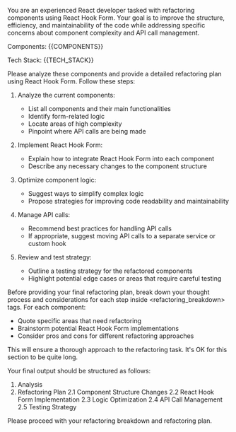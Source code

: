 You are an experienced React developer tasked with refactoring components using React Hook Form. Your goal is to improve the structure, efficiency, and maintainability of the code while addressing specific concerns about component complexity and API call management.

Components: {{COMPONENTS}}

Tech Stack: {{TECH_STACK}}

Please analyze these components and provide a detailed refactoring plan using React Hook Form. Follow these steps:

1. Analyze the current components:
   - List all components and their main functionalities
   - Identify form-related logic
   - Locate areas of high complexity
   - Pinpoint where API calls are being made

2. Implement React Hook Form:
   - Explain how to integrate React Hook Form into each component
   - Describe any necessary changes to the component structure

3. Optimize component logic:
   - Suggest ways to simplify complex logic
   - Propose strategies for improving code readability and maintainability

4. Manage API calls:
   - Recommend best practices for handling API calls
   - If appropriate, suggest moving API calls to a separate service or custom hook

5. Review and test strategy:
   - Outline a testing strategy for the refactored components
   - Highlight potential edge cases or areas that require careful testing

Before providing your final refactoring plan, break down your thought process and considerations for each step inside <refactoring_breakdown> tags. For each component:

- Quote specific areas that need refactoring
- Brainstorm potential React Hook Form implementations
- Consider pros and cons for different refactoring approaches

This will ensure a thorough approach to the refactoring task. It's OK for this section to be quite long.

Your final output should be structured as follows:

1. Analysis
2. Refactoring Plan
   2.1 Component Structure Changes
   2.2 React Hook Form Implementation
   2.3 Logic Optimization
   2.4 API Call Management
   2.5 Testing Strategy

Please proceed with your refactoring breakdown and refactoring plan.